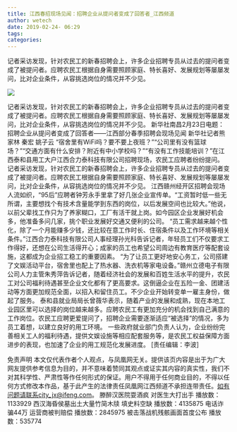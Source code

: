```yaml
---
title: 江西春招现场见闻：招聘企业从提问者变成了回答者_江西频道
author: wetech
date: 2019-02-24- 06:29
tags: 
categories: 
---
```

记者采访发现，针对农民工的新春招聘会上，许多企业招聘专员从过去的提问者变成了被提问者。应聘农民工根据自身需要照顾家庭、特长喜好、发展规划等屡屡发问，比对企业条件，从容挑选岗位的情况并不少见。
<!-- more -->
                
<img align="center" border="0" src="http://p2.ifengimg.com/a/2016/0810/204c433878d5cf9size1_w16_h16.png" />
                
                
            
记者采访发现，针对农民工的新春招聘会上，许多企业招聘专员从过去的提问者变成了被提问者。应聘农民工根据自身需要照顾家庭、特长喜好、发展规划等屡屡发问，比对企业条件，从容挑选岗位的情况并不少见。
新华社南昌2月23日电题：招聘企业从提问者变成了回答者——江西部分春季招聘会现场见闻
新华社记者熊家林 秦宏 姚子云
“宿舍里有WiFi吗？要不要上夜班？”“公司里有没有篮球场？”“交通方面有什么安排？附近有中小学校吗？”“有没有工作技能培训？”在江西泰和县用工大户江西合力泰科技有限公司招聘现场，农民工应聘者纷纷提问。
记者采访发现，针对农民工的新春招聘会上，许多企业招聘专员从过去的提问者变成了被提问者。应聘农民工根据自身需要照顾家庭、特长喜好、发展规划等屡屡发问，比对企业条件，从容挑选岗位的情况并不少见。
江西赣州经开区招聘会现场人流如织，“95后”应聘者钟芳永手里拿了好几张企业宣传单。“工资暂时低一些无所谓，主要想找个有技术含量能学到东西的岗位，以后发展空间也比较大。”他说，以前父辈找工作只为了养家糊口，工厂有活干就上岗。如今园区企业发展好机会多，他准备多问几家，挑个职业发展好交通又便利的公司。
“员工需求越来越个性化，除了一个月能赚多少钱，还比较在意工作时长、住宿条件以及工作环境等相关条件。”江西合力泰科技有限公司人事经理孙光科告诉记者，年轻员工们不仅要求工作得好，还想在公司生活得开心；成家的员工也希望公司周边有教育医疗等配套设施，这都成为企业招工稳工的重要因素。
“为了让员工更好地安心务工，公司搭建了文娱活动平台，宿舍里也配上了热水器、洗衣机等家电设备。”赣州立德电子有限公司人力主管朱秀萍告诉记者，随着经济社会的发展和百姓生活水平的提升，农民工对公司福利待遇甚至企业文化都有了更高要求。这倒逼企业在五险一金、团建活动等方面更加规范全面，以招入和留住员工。不少企业开始转变单一雇主身份，做起了服务。
泰和县就业局局长曾薇华表示，随着产业的发展和成熟，现在本地工业园区里可以选择的岗位越来越多。应聘农民工有更加充分的机会找到自己满意的工作岗位。农民工应聘更爱提问了，招聘企业需要逐渐适应“被选择”的情况，多为员工着想，以建立良好的用工环境。
一些政府就业部门负责人认为，企业纷纷完善相关工人的福利待遇，提供文娱设施等相应配套服务等，是农民工权益保障方面进步的表现，也加速了企业的用工规范化发展进度。
[责任编辑：李波]
            
免责声明
本文仅代表作者个人观点，与凤凰网无关。提供该页内容是出于为广大网友提供参考信息为目的，并不意味着赞同其观点或证实其内容的真实性，我们不对其科学性、严肃性等作任何形式的保证。用户不得用于任何商业目的，不得以任何方式修改本作品，基于此产生的法律责任凤凰网江西频道不承担连带责任。如有问题请联系city_jx@ifeng.com。
滕醉汉医院耍酒疯 对医生大打出手
播放数：1133929
西汉海昏侯墓出土大量竹简木牍 填史料空缺
播放数：4135875
电话诈骗44万 运营商被判赔偿
播放数：2845975
被击落战机残骸画面首度公布
播放数：535774
